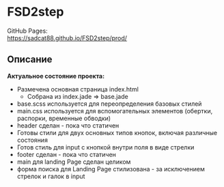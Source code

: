 # FSD2step

GitHub Pages:<br/>
https://sadcat88.github.io/FSD2step/prod/

## Описание
**Актуальное состояние проекта:**
- Размечена основная страница index.html
  - Собрана из index.jade => base.jade
- base.scss используется для переопределения базовых стилей
- main.css используется для вспомогательных элементов (обертки, распорки, временные обводки)
- header сделан - пока что статичен
- Готовы стили для двух основных типов кнопок, включая различные состояния
- Готов стиль для input с кнопкой внутри поля в виде стрелки
- footer сделан - пока что статичен
- main для landing Page сделан целиком
- форма поиска для Landing Page стилизована - за исключением стрелок и галок в input

